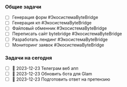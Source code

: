### Общие задачи
- [ ] Генерация форм #ЭкосистемаByteBridge
- [ ] Генерация кп #ЭкосистемаByteBridge
- [ ] Файловый обменник #ЭкосистемаByteBridge
- [ ] Переписать сайт bytebridge #ЭкосистемаByteBridge 
- [ ] Разработать лендинг #ЭкосистемаByteBridge
- [ ] Мониторинг заявок #ЭкосистемаByteBridge 

### Задачи на сегодня 
- [ ] 📅 2023-12-23 Телеграм веб апп 
- [ ] 📅 2023-12-23 Обновить бота для Glam 
- [ ] 📅 2023-12-23 Подготовить ответ на претензию 
